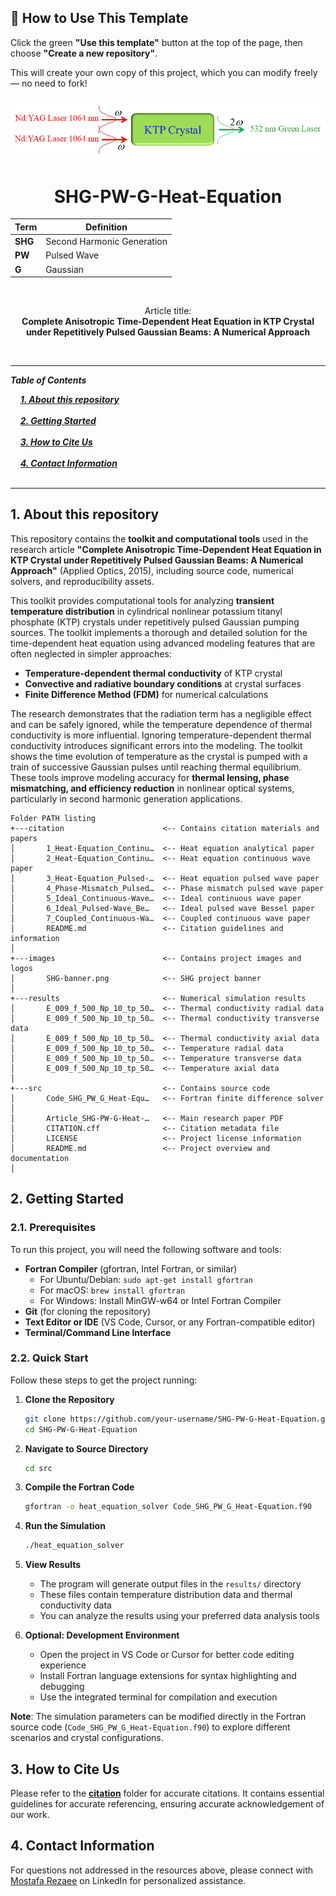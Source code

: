 ## 🧰 How to Use This Template    

Click the green **"Use this template"** button at the top of the page, then choose **"Create a new repository"**.   

This will create your own copy of this project, which you can modify freely — no need to fork!   

 
<p align="center">
  <img src="./images/SHG-banner.png" alt="SHG Logo">
</p>


<h1 align="center">SHG-PW-G-Heat-Equation</h1>

<div align="center">

| **Term** | **Definition** |
|----------|----------------|
| **SHG** | Second Harmonic Generation |
| **PW** | Pulsed Wave |
| **G** | Gaussian |
</div>

&nbsp;

<div align="center">

Article title:       
**Complete Anisotropic Time-Dependent Heat Equation in KTP Crystal under Repetitively Pulsed Gaussian Beams: A Numerical Approach**
</div>

&nbsp;

---

***Table of Contents***

<div>
  &nbsp;&nbsp;&nbsp;&nbsp;<a href="#1-about-this-repository"><i><b>1. About this repository</b></i></a>
</div>
&nbsp;

<div>
  &nbsp;&nbsp;&nbsp;&nbsp;<a href="#2-getting-started"><i><b>2. Getting Started</b></i></a>
</div>
&nbsp;

<div>
  &nbsp;&nbsp;&nbsp;&nbsp;<a href="#3-how-to-cite-us"><i><b>3. How to Cite Us</b></i></a>
</div>
&nbsp;


<div>
  &nbsp;&nbsp;&nbsp;&nbsp;<a href="#4-contact-information"><i><b>4. Contact Information</b></i></a>
</div>
&nbsp;

---    

## 1. About this repository


This repository contains the **toolkit and computational tools** used in the research article **"Complete Anisotropic Time-Dependent Heat Equation in KTP Crystal under Repetitively Pulsed Gaussian Beams: A Numerical Approach"** (Applied Optics, 2015), including source code, numerical solvers, and reproducibility assets.  


This toolkit provides computational tools for analyzing **transient temperature distribution** in cylindrical nonlinear potassium titanyl phosphate (KTP) crystals under repetitively pulsed Gaussian pumping sources. The toolkit implements a thorough and detailed solution for the time-dependent heat equation using advanced modeling features that are often neglected in simpler approaches:  

- **Temperature-dependent thermal conductivity** of KTP crystal  
- **Convective and radiative boundary conditions** at crystal surfaces  
- **Finite Difference Method (FDM)** for numerical calculations  

The research demonstrates that the radiation term has a negligible effect and can be safely ignored, while the temperature dependence of thermal conductivity is more influential. Ignoring temperature-dependent thermal conductivity introduces significant errors into the modeling. The toolkit shows the time evolution of temperature as the crystal is pumped with a train of successive Gaussian pulses until reaching thermal equilibrium. These tools improve modeling accuracy for **thermal lensing, phase mismatching, and efficiency reduction** in nonlinear optical systems, particularly in second harmonic generation applications.  


```
Folder PATH listing
+---citation                      <-- Contains citation materials and papers
│       1_Heat-Equation_Continu…  <-- Heat equation analytical paper
│       2_Heat-Equation_Continu…  <-- Heat equation continuous wave paper
│       3_Heat-Equation_Pulsed-…  <-- Heat equation pulsed wave paper
│       4_Phase-Mismatch_Pulsed…  <-- Phase mismatch pulsed wave paper
│       5_Ideal_Continuous-Wave…  <-- Ideal continuous wave paper
│       6_Ideal_Pulsed-Wave_Be…   <-- Ideal pulsed wave Bessel paper
│       7_Coupled_Continuous-Wa…  <-- Coupled continuous wave paper
│       README.md                 <-- Citation guidelines and information
│
+---images                        <-- Contains project images and logos
│       SHG-banner.png            <-- SHG project banner
│
+---results                       <-- Numerical simulation results
│       E_009_f_500_Np_10_tp_50…  <-- Thermal conductivity radial data
│       E_009_f_500_Np_10_tp_50…  <-- Thermal conductivity transverse data
│       E_009_f_500_Np_10_tp_50…  <-- Thermal conductivity axial data
│       E_009_f_500_Np_10_tp_50…  <-- Temperature radial data
│       E_009_f_500_Np_10_tp_50…  <-- Temperature transverse data
│       E_009_f_500_Np_10_tp_50…  <-- Temperature axial data
│
+---src                           <-- Contains source code
│       Code_SHG_PW_G_Heat-Equ…   <-- Fortran finite difference solver
│
│       Article_SHG-PW-G-Heat-…   <-- Main research paper PDF
│       CITATION.cff              <-- Citation metadata file
│       LICENSE                   <-- Project license information
│       README.md                 <-- Project overview and documentation
│

```

## 2. Getting Started

### 2.1. Prerequisites

To run this project, you will need the following software and tools:

- **Fortran Compiler** (gfortran, Intel Fortran, or similar)
  - For Ubuntu/Debian: `sudo apt-get install gfortran`
  - For macOS: `brew install gfortran`
  - For Windows: Install MinGW-w64 or Intel Fortran Compiler
- **Git** (for cloning the repository)
- **Text Editor or IDE** (VS Code, Cursor, or any Fortran-compatible editor)
- **Terminal/Command Line Interface**

### 2.2. Quick Start

Follow these steps to get the project running:

1. **Clone the Repository**
   ```bash
   git clone https://github.com/your-username/SHG-PW-G-Heat-Equation.git
   cd SHG-PW-G-Heat-Equation
   ```

2. **Navigate to Source Directory**
   ```bash
   cd src
   ```

3. **Compile the Fortran Code**
   ```bash
   gfortran -o heat_equation_solver Code_SHG_PW_G_Heat-Equation.f90
   ```

4. **Run the Simulation**
   ```bash
   ./heat_equation_solver
   ```

5. **View Results**
   - The program will generate output files in the `results/` directory
   - These files contain temperature distribution data and thermal conductivity data
   - You can analyze the results using your preferred data analysis tools

6. **Optional: Development Environment**
   - Open the project in VS Code or Cursor for better code editing experience
   - Install Fortran language extensions for syntax highlighting and debugging
   - Use the integrated terminal for compilation and execution

**Note**: The simulation parameters can be modified directly in the Fortran source code (`Code_SHG_PW_G_Heat-Equation.f90`) to explore different scenarios and crystal configurations.


## 3. How to Cite Us
Please refer to the [**citation**](./citation/) folder for accurate citations. It contains essential guidelines for accurate referencing, ensuring accurate acknowledgement of our work.

  
## 4. Contact Information

For questions not addressed in the resources above, please connect with [Mostafa Rezaee](https://www.linkedin.com/in/mostafa-rezaee/) on LinkedIn for personalized assistance.
